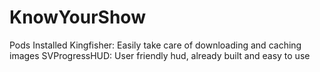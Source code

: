 # KnowYourShow
Pods Installed
Kingfisher: Easily take care of downloading and caching images
SVProgressHUD: User friendly hud, already built and easy to use



